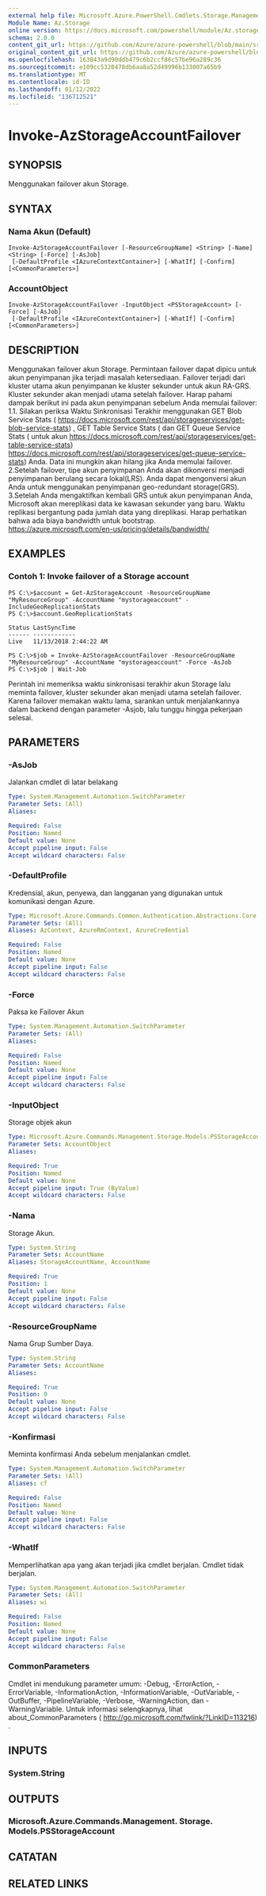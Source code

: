 ```yaml
---
external help file: Microsoft.Azure.PowerShell.Cmdlets.Storage.Management.dll-Help.xml
Module Name: Az.Storage
online version: https://docs.microsoft.com/powershell/module/Az.storage/invoke-Azstorageaccountfailover
schema: 2.0.0
content_git_url: https://github.com/Azure/azure-powershell/blob/main/src/Storage/Storage.Management/help/Invoke-AzStorageAccountFailover.md
original_content_git_url: https://github.com/Azure/azure-powershell/blob/main/src/Storage/Storage.Management/help/Invoke-AzStorageAccountFailover.md
ms.openlocfilehash: 163843a9d90ddb479c6b2ccf86c57be96a289c36
ms.sourcegitcommit: e109cc5320478db6aa8a52d49996b133007a65b9
ms.translationtype: MT
ms.contentlocale: id-ID
ms.lasthandoff: 01/12/2022
ms.locfileid: "136712521"
---
```

# Invoke-AzStorageAccountFailover

## SYNOPSIS
Menggunakan failover akun Storage.

## SYNTAX

### Nama Akun (Default)
```
Invoke-AzStorageAccountFailover [-ResourceGroupName] <String> [-Name] <String> [-Force] [-AsJob]
 [-DefaultProfile <IAzureContextContainer>] [-WhatIf] [-Confirm] [<CommonParameters>]
```

### AccountObject
```
Invoke-AzStorageAccountFailover -InputObject <PSStorageAccount> [-Force] [-AsJob]
 [-DefaultProfile <IAzureContextContainer>] [-WhatIf] [-Confirm] [<CommonParameters>]
```

## DESCRIPTION
Menggunakan failover akun Storage. Permintaan failover dapat dipicu untuk akun penyimpanan jika terjadi masalah ketersediaan.
Failover terjadi dari kluster utama akun penyimpanan ke kluster sekunder untuk akun RA-GRS. Kluster sekunder akan menjadi utama setelah failover.
Harap pahami dampak berikut ini pada akun penyimpanan sebelum Anda memulai failover: 1.1. Silakan periksa Waktu Sinkronisasi Terakhir menggunakan GET Blob Service Stats ( https://docs.microsoft.com/rest/api/storageservices/get-blob-service-stats) , GET Table Service Stats ( dan GET Queue Service Stats ( untuk akun https://docs.microsoft.com/rest/api/storageservices/get-table-service-stats) https://docs.microsoft.com/rest/api/storageservices/get-queue-service-stats) Anda. Data ini mungkin akan hilang jika Anda memulai failover.
2.Setelah failover, tipe akun penyimpanan Anda akan dikonversi menjadi penyimpanan berulang secara lokal(LRS). Anda dapat mengonversi akun Anda untuk menggunakan penyimpanan geo-redundant storage(GRS).
3.Setelah Anda mengaktifkan kembali GRS untuk akun penyimpanan Anda, Microsoft akan mereplikasi data ke kawasan sekunder yang baru. Waktu replikasi bergantung pada jumlah data yang direplikasi. Harap perhatikan bahwa ada biaya bandwidth untuk bootstrap. https://azure.microsoft.com/en-us/pricing/details/bandwidth/

## EXAMPLES

### Contoh 1: Invoke failover of a Storage account
```
PS C:\>$account = Get-AzStorageAccount -ResourceGroupName "MyResourceGroup" -AccountName "mystorageaccount" -IncludeGeoReplicationStats
PS C:\>$account.GeoReplicationStats

Status LastSyncTime
------ ------------
Live   11/13/2018 2:44:22 AM

PS C:\>$job = Invoke-AzStorageAccountFailover -ResourceGroupName "MyResourceGroup" -AccountName "mystorageaccount" -Force -AsJob
PS C:\>$job | Wait-Job
```

Perintah ini memeriksa waktu sinkronisasi terakhir akun Storage lalu meminta failover, kluster sekunder akan menjadi utama setelah failover. Karena failover memakan waktu lama, sarankan untuk menjalankannya dalam backend dengan parameter -Asjob, lalu tunggu hingga pekerjaan selesai.

## PARAMETERS

### -AsJob
Jalankan cmdlet di latar belakang

```yaml
Type: System.Management.Automation.SwitchParameter
Parameter Sets: (All)
Aliases:

Required: False
Position: Named
Default value: None
Accept pipeline input: False
Accept wildcard characters: False
```

### -DefaultProfile
Kredensial, akun, penyewa, dan langganan yang digunakan untuk komunikasi dengan Azure.

```yaml
Type: Microsoft.Azure.Commands.Common.Authentication.Abstractions.Core.IAzureContextContainer
Parameter Sets: (All)
Aliases: AzContext, AzureRmContext, AzureCredential

Required: False
Position: Named
Default value: None
Accept pipeline input: False
Accept wildcard characters: False
```

### -Force
Paksa ke Failover Akun

```yaml
Type: System.Management.Automation.SwitchParameter
Parameter Sets: (All)
Aliases:

Required: False
Position: Named
Default value: None
Accept pipeline input: False
Accept wildcard characters: False
```

### -InputObject
Storage objek akun

```yaml
Type: Microsoft.Azure.Commands.Management.Storage.Models.PSStorageAccount
Parameter Sets: AccountObject
Aliases:

Required: True
Position: Named
Default value: None
Accept pipeline input: True (ByValue)
Accept wildcard characters: False
```

### -Nama
Storage Akun.

```yaml
Type: System.String
Parameter Sets: AccountName
Aliases: StorageAccountName, AccountName

Required: True
Position: 1
Default value: None
Accept pipeline input: False
Accept wildcard characters: False
```

### -ResourceGroupName
Nama Grup Sumber Daya.

```yaml
Type: System.String
Parameter Sets: AccountName
Aliases:

Required: True
Position: 0
Default value: None
Accept pipeline input: False
Accept wildcard characters: False
```

### -Konfirmasi
Meminta konfirmasi Anda sebelum menjalankan cmdlet.

```yaml
Type: System.Management.Automation.SwitchParameter
Parameter Sets: (All)
Aliases: cf

Required: False
Position: Named
Default value: None
Accept pipeline input: False
Accept wildcard characters: False
```

### -WhatIf
Memperlihatkan apa yang akan terjadi jika cmdlet berjalan.
Cmdlet tidak berjalan.

```yaml
Type: System.Management.Automation.SwitchParameter
Parameter Sets: (All)
Aliases: wi

Required: False
Position: Named
Default value: None
Accept pipeline input: False
Accept wildcard characters: False
```

### CommonParameters
Cmdlet ini mendukung parameter umum: -Debug, -ErrorAction, -ErrorVariable, -InformationAction, -InformationVariable, -OutVariable, -OutBuffer, -PipelineVariable, -Verbose, -WarningAction, dan -WarningVariable. Untuk informasi selengkapnya, lihat about_CommonParameters ( http://go.microsoft.com/fwlink/?LinkID=113216) .

## INPUTS

### System.String

## OUTPUTS

### Microsoft.Azure.Commands.Management. Storage. Models.PSStorageAccount

## CATATAN

## RELATED LINKS

